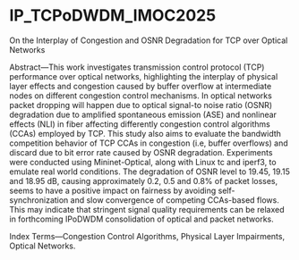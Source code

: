 # IP_TCPoDWDM_IMOC2025
On the Interplay of Congestion and OSNR Degradation for TCP over Optical Networks

Abstract—This work investigates transmission control protocol (TCP) performance over optical networks, highlighting the
interplay of physical layer effects and congestion caused by buffer overflow at intermediate nodes on different congestion
control mechanisms. In optical networks packet dropping will happen due to optical signal-to noise ratio (OSNR) degradation
due to amplified spontaneous emission (ASE) and nonlinear effects (NLI) in fiber affecting differently congestion control
algorithms (CCAs) employed by TCP. This study also aims to evaluate the bandwidth competition behavior of TCP CCAs
in congestion (i.e, buffer overflows) and discard due to bit error rate caused by OSNR degradation. Experiments were
conducted using Mininet-Optical, along with Linux tc and iperf3, to emulate real world conditions. The degradation of
OSNR level to 19.45, 19.15 and 18.95 dB, causing approximately 0.2, 0.5 and 0.8% of packet losses, seems to have a positive
impact on fairness by avoiding self-synchronization and slow convergence of competing CCAs-based flows. This may indicate
that stringent signal quality requirements can be relaxed in forthcoming IPoDWDM consolidation of optical and packet
networks.

Index Terms—Congestion Control Algorithms, Physical Layer Impairments, Optical Networks.
